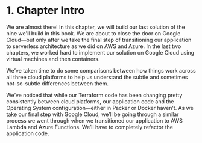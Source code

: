 # 1. Chapter Intro

We are almost there! In this chapter, we will build our last solution of the nine we'll build in this book. We are about to close the door on Google Cloud—but only after we take the final step of transitioning our application to serverless architecture as we did on AWS and Azure.  In the last two chapters, we worked hard to implement our solution on Google Cloud using virtual machines and then containers.

We’ve taken time to do some comparisons between how things work across all three cloud platforms to help us understand the subtle and sometimes not-so-subtle differences between them.

We’ve noticed that while our Terraform code has been changing pretty consistently between cloud platforms, our application code and the Operating System configuration—either in Packer or Docker haven’t. As we take our final step with Google Cloud, we’ll be going through a similar process we went through when we transitioned our application to AWS Lambda and Azure Functions. We’ll have to completely refactor the application code.
